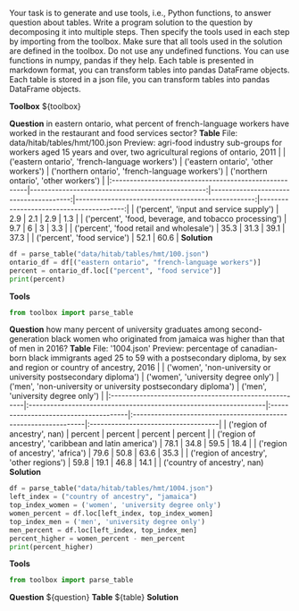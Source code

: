 Your task is to generate and use tools, i.e., Python functions, to answer question about tables.
Write a program solution to the question by decomposing it into multiple steps. Then specify the tools used in each step by importing from the toolbox. Make sure that all tools used in the solution are defined in the toolbox. Do not use any undefined functions.
You can use functions in numpy, pandas if they help. Each table is presented in markdown format, you can transform tables into pandas DataFrame objects. Each table is stored in a json file, you can transform tables into pandas DataFrame objects.

**Toolbox**
${toolbox}


**Question**
in eastern ontario, what percent of french-language workers have worked in the restaurant and food services sector?
**Table**
File: data/hitab/tables/hmt/100.json
Preview: agri-food industry sub-groups for workers aged 15 years and over, two agricultural regions of ontario, 2011
|                                                       |   ('eastern ontario', 'french-language workers') |   ('eastern ontario', 'other workers') |   ('northern ontario', 'french-language workers') |   ('northern ontario', 'other workers') |
|:------------------------------------------------------|-------------------------------------------------:|---------------------------------------:|--------------------------------------------------:|----------------------------------------:|
| ('percent', 'input and service supply')               |                                              2.9 |                                    2.1 |                                               2.9 |                                     1.3 |
| ('percent', 'food, beverage, and tobacco processing') |                                              9.7 |                                    6   |                                               3   |                                     3.3 |
| ('percent', 'food retail and wholesale')              |                                             35.3 |                                   31.3 |                                              39.1 |                                    37.3 |
| ('percent', 'food service')                           |                                             52.1 |                                   60.6 |
**Solution**
```python
df = parse_table("data/hitab/tables/hmt/100.json")
ontario_df = df[("eastern ontario", "french-language workers")]
percent = ontario_df.loc[("percent", "food service")]
print(percent)
```
**Tools**
```python
from toolbox import parse_table
```


**Question**
how many percent of university graduates among second-generation black women who originated from jamaica was higher than that of men in 2016?
**Table**
File: '1004.json'
Preview:
percentage of canadian-born black immigrants aged 25 to 59 with a postsecondary diploma, by sex and region or country of ancestry, 2016
|                                                       | ('women', 'non-university or university postsecondary diploma')   | ('women', 'university degree only')   | ('men', 'non-university or university postsecondary diploma')   | ('men', 'university degree only')   |
|:------------------------------------------------------|:------------------------------------------------------------------|:--------------------------------------|:----------------------------------------------------------------|:------------------------------------|
| ('region of ancestry', nan)                           | percent                                                           | percent                               | percent                                                         | percent                             |
| ('region of ancestry', 'caribbean and latin america') | 78.1                                                              | 34.8                                  | 59.5                                                            | 18.4                                |
| ('region of ancestry', 'africa')                      | 79.6                                                              | 50.8                                  | 63.6                                                            | 35.3                                |
| ('region of ancestry', 'other regions')               | 59.8                                                              | 19.1                                  | 46.8                                                            | 14.1                                |
| ('country of ancestry', nan)
**Solution**
```python
df = parse_table("data/hitab/tables/hmt/1004.json")
left_index = ("country of ancestry", "jamaica")
top_index_women = ('women', 'university degree only')
women_percent = df.loc[left_index, top_index_women]
top_index_men = ('men', 'university degree only')
men_percent = df.loc[left_index, top_index_men]
percent_higher = women_percent - men_percent
print(percent_higher)
```
**Tools**
```python
from toolbox import parse_table
```


**Question**
${question}
**Table**
${table}
**Solution**

